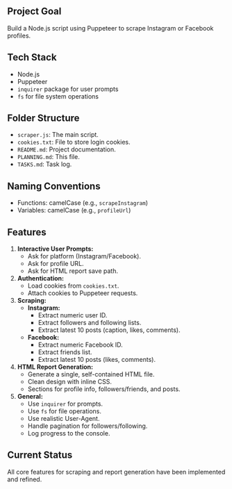 ## Project Goal
Build a Node.js script using Puppeteer to scrape Instagram or Facebook profiles.

## Tech Stack
- Node.js
- Puppeteer
- `inquirer` package for user prompts
- `fs` for file system operations

## Folder Structure
- `scraper.js`: The main script.
- `cookies.txt`: File to store login cookies.
- `README.md`: Project documentation.
- `PLANNING.md`: This file.
- `TASKS.md`: Task log.

## Naming Conventions
- Functions: camelCase (e.g., `scrapeInstagram`)
- Variables: camelCase (e.g., `profileUrl`)

## Features
1.  **Interactive User Prompts:**
    - Ask for platform (Instagram/Facebook).
    - Ask for profile URL.
    - Ask for HTML report save path.
2.  **Authentication:**
    - Load cookies from `cookies.txt`.
    - Attach cookies to Puppeteer requests.
3.  **Scraping:**
    - **Instagram:**
        - Extract numeric user ID.
        - Extract followers and following lists.
        - Extract latest 10 posts (caption, likes, comments).
    - **Facebook:**
        - Extract numeric Facebook ID.
        - Extract friends list.
        - Extract latest 10 posts (likes, comments).
4.  **HTML Report Generation:**
    - Generate a single, self-contained HTML file.
    - Clean design with inline CSS.
    - Sections for profile info, followers/friends, and posts.
5.  **General:**
    - Use `inquirer` for prompts.
    - Use `fs` for file operations.
    - Use realistic User-Agent.
    - Handle pagination for followers/following.
    - Log progress to the console.

## Current Status
All core features for scraping and report generation have been implemented and refined.